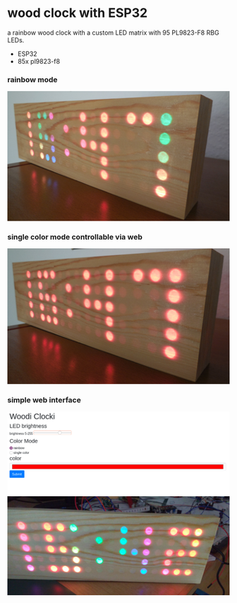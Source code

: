# wood clock with ESP32

a rainbow wood clock with a custom LED matrix with 95 PL9823-F8 RBG LEDs.

 * ESP32
 * 85x pl9823-f8

### rainbow mode
![Wood Clock](https://raw.githubusercontent.com/hggh/wood-clock-light/master/pics/clock_rainbow.jpg "Wood rainbow")
### single color mode controllable via web
![Wood Clock](https://raw.githubusercontent.com/hggh/wood-clock-light/master/pics/clock_red.jpg "Wood red")
### simple web interface
![Wood Clock](https://raw.githubusercontent.com/hggh/wood-clock-light/master/pics/webinterface.jpg "web interface")
![Wood Clock](https://raw.githubusercontent.com/hggh/wood-clock-light/master/pics/clock.jpg "Wood Clock")


